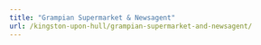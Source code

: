 ```yaml
---
title: "Grampian Supermarket & Newsagent"
url: /kingston-upon-hull/grampian-supermarket-and-newsagent/
---
```

